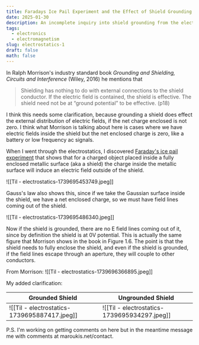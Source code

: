 ```yaml
---
title: Faradays Ice Pail Experiment and the Effect of Shield Grounding
date: 2025-01-30
description: An incomplete inquiry into shield grounding from the electrostatics point of view.
tags:
  - electronics
  - electromagnetism
slug: electrostatics-1
draft: false
math: false
---
```


In Ralph Morrison's industry standard book *Grounding and Shielding, Circuits and Interference* (Wiley, 2016) he mentions that 

> Shielding has nothing to do with external connections to the shield conductor. If the electric field is contained, the shield is effective. The shield need not be at “ground potential” to be effective. (p18)

I think this needs some clarification, because grounding a shield does effect the external distribution of electric fields, if the net charge enclosed is not zero. I think what Morrison is talking about here is cases where we have electric fields inside the shield but the net enclosed charge is zero, like a battery or low frequency ac signals. 

When I went through the electrostatics, I discovered [Faraday's ice pail experiment](https://en.wikipedia.org/wiki/Faraday%27s_ice_pail_experiment) that shows that for a charged object placed inside a fully enclosed metallic surface (aka a shield) the charge inside the metallic surface will induce an electric field outside of the shield. 

![[Til - electrostatics-1739695453749.jpeg]]

Gauss's law also shows this, since if we take the Gaussian surface inside the shield, we have a net enclosed charge, so we must have field lines coming out of the shield. 

![[Til - electrostatics-1739695486340.jpeg]]

Now if the shield is grounded, there are no E field lines coming out of it, since by definition the shield is at 0V potential. This is actually the same figure that Morrison shows in the book in Figure 1.6. The point is that the shield needs to fully enclose the shield, and even if the shield is grounded, if the field lines escape through an aperture, they will couple to other conductors.

From Morrison:
![[Til - electrostatics-1739696366895.jpeg]]

My added clarification: 

| Grounded Shield                              | Ungrounded Shield                            |
| -------------------------------------------- | -------------------------------------------- |
| ![[Til - electrostatics-1739695887417.jpeg]] | ![[Til - electrostatics-1739695934297.jpeg]] |


P.S. I'm working on getting comments on here but in the meantime message me with comments at maroukis.net/contact.



